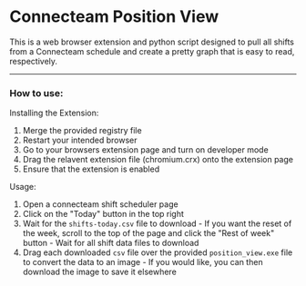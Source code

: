 # Connecteam Position View

This is a web browser extension and python script designed to pull all shifts from a Connecteam schedule and create a pretty graph that is easy to read, respectively.
*********************
### How to use:

Installing the Extension:
  1. Merge the provided registry file
  2. Restart your intended browser
  3. Go to your browsers extension page and turn on developer mode
  4. Drag the relavent extension file (chromium.crx) onto the extension page
  5. Ensure that the extension is enabled

Usage:
  1. Open a connecteam shift scheduler page
  2. Click on the "Today" button in the top right
  3. Wait for the `shifts-today.csv` file to download
    - If you want the reset of the week, scroll to the top of the page and click the "Rest of week" button
    - Wait for all shift data files to download
  4. Drag each downloaded `csv` file over the provided `position_view.exe` file to convert the data to an image
    - If you would like, you can then download the image to save it elsewhere
